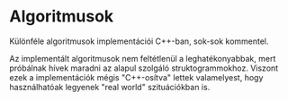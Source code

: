 # Algoritmusok
Különféle algoritmusok implementációi C++-ban, sok-sok kommentel.

Az implementált algoritmusok nem feltétlenül a leghatékonyabbak,
mert próbálnak hívek maradni az alapul szolgáló struktogrammokhoz.
Viszont ezek a implementációk mégis "C++-osítva" lettek valamelyest, 
hogy használhatóak legyenek "real world" szituációkban is.
